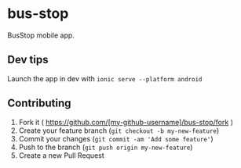 # bus-stop
BusStop mobile app.

## Dev tips
Launch the app in dev with
`ionic serve --platform android`


## Contributing

1. Fork it ( https://github.com/[my-github-username]/bus-stop/fork )
2. Create your feature branch (`git checkout -b my-new-feature`)
3. Commit your changes (`git commit -am 'Add some feature'`)
4. Push to the branch (`git push origin my-new-feature`)
5. Create a new Pull Request
